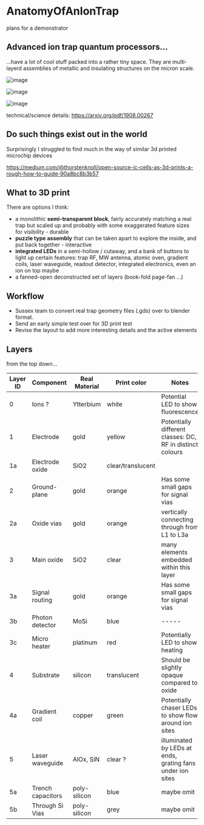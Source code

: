 # AnatomyOfAnIonTrap
plans for a demonstrator

## Advanced ion trap quantum processors...
...have a lot of cool stuff packed into a rather tiny space. They are multi-layerd assemblies of metallic and insulating structures on the micron scale.

![image](https://github.com/user-attachments/assets/905b6b27-cd1d-4a96-94e6-0631858f96d2)

![image](https://github.com/user-attachments/assets/1edaa4ea-5e85-4fdb-bc39-e6a98a147d2c)

![image](https://github.com/user-attachments/assets/6642e2ec-d7ae-436d-896e-7306f81abc69)

technical/science details: https://arxiv.org/pdf/1908.00267

## Do such things exist out in the world

Surprisingly I struggled to find much in the way of similar 3d printed microchip devices

https://medium.com/@thorstenknoll/open-source-ic-cells-as-3d-prints-a-rough-how-to-guide-90a8bc8b3b57

## What to 3D print
There are options I think:

- a monolithic **semi-transparent block**, fairly accurately matching a real trap but scaled up and probably with some exaggerated feature sizes for visibility - durable
- **puzzle type assembly** that can be taken apart to explore the inside, and put back together - interactive
- **integrated LEDs** in a semi-hollow / cutaway, and a bank of buttons to light up certain features: trap RF, MW antenna, atomic oven, gradient coils, laser waveguide, readout detector, integrated electronics, even an ion on top maybe
- a fanned-open deconstructed set of layers (book-fold page-fan ...)

## Workflow

- Sussex team to convert real trap geometry files (.gds) over to blender format. 
- Send an early simple test over for 3D print test
- Revise the layout to add more interesting details and the active elements

## Layers

from the top down...

| Layer ID  | Component  | Real Material  | Print color  | Notes  |
| ----- | ----- | ----- | ----- | ----- |
| 0 | Ions ? | Ytterbium | white | Potential LED to show fluorescence |
| 1 | Electrode | gold | yellow | Potentially different classes: DC, RF in distinct colours|
| 1a | Electrode oxide | SiO2 | clear/translucent |  |
| 2 | Ground-plane | gold | orange | Has some small gaps for signal vias |
| 2a | Oxide vias | gold | orange | vertically connecting through from L1 to L3a |
| 3 | Main oxide | SiO2 | clear | many elements embedded within this layer |
| 3a | Signal routing | gold | orange | Has some small gaps for signal vias |
| 3b | Photon detector | MoSi | blue | ----- |
| 3c | Micro heater | platinum | red | Potentially LED to show heating |
| 4 | Substrate | silicon | translucent | Should be slightly opaque compared to oxide |
| 4a | Gradient coil | copper | green | Potentially chaser LEDs to show flow around ion sites |
| 5 | Laser waveguide | AlOx, SiN | clear ? | illuminated by LEDs at ends, grating fans under ion sites |
| 5a | Trench capacitors | poly-silicon | blue | maybe omit |
| 5b | Through Si Vias | poly-silicon | grey | maybe omit |
